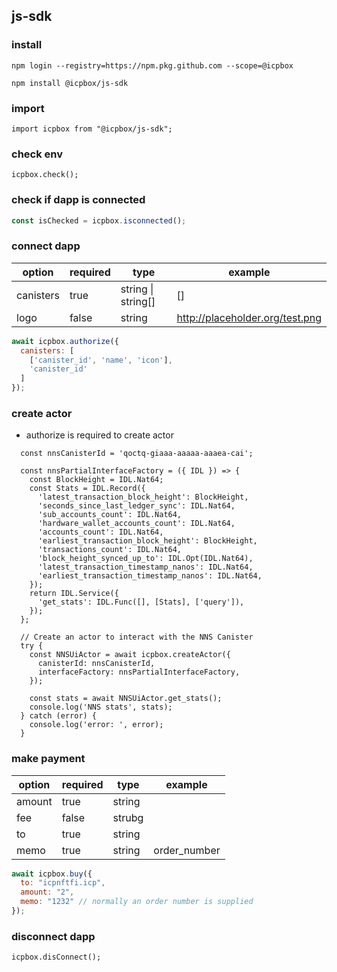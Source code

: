## js-sdk


### install

```
npm login --registry=https://npm.pkg.github.com --scope=@icpbox

npm install @icpbox/js-sdk
```


### import

```
import icpbox from "@icpbox/js-sdk";
```


### check env



```
icpbox.check();
```

### check if dapp is connected

```js
const isChecked = icpbox.isconnected();
```


### connect dapp


| option    | required | type               | example                         |
| --------- | -------- | ------------------ | ------------------------------- |
| canisters | true     | string \| string[] | []                              |
| logo      | false    | string             | http://placeholder.org/test.png |

```js
await icpbox.authorize({
  canisters: [
    ['canister_id', 'name', 'icon'],
    'canister_id'
  ]
}); 
```

### create actor
- authorize is required to create actor

```
  const nnsCanisterId = 'qoctq-giaaa-aaaaa-aaaea-cai';

  const nnsPartialInterfaceFactory = ({ IDL }) => {
    const BlockHeight = IDL.Nat64;
    const Stats = IDL.Record({
      'latest_transaction_block_height': BlockHeight,
      'seconds_since_last_ledger_sync': IDL.Nat64,
      'sub_accounts_count': IDL.Nat64,
      'hardware_wallet_accounts_count': IDL.Nat64,
      'accounts_count': IDL.Nat64,
      'earliest_transaction_block_height': BlockHeight,
      'transactions_count': IDL.Nat64,
      'block_height_synced_up_to': IDL.Opt(IDL.Nat64),
      'latest_transaction_timestamp_nanos': IDL.Nat64,
      'earliest_transaction_timestamp_nanos': IDL.Nat64,
    });
    return IDL.Service({
      'get_stats': IDL.Func([], [Stats], ['query']),
    });
  };

  // Create an actor to interact with the NNS Canister
  try {
    const NNSUiActor = await icpbox.createActor({
      canisterId: nnsCanisterId,
      interfaceFactory: nnsPartialInterfaceFactory,
    });

    const stats = await NNSUiActor.get_stats();
    console.log('NNS stats', stats);
  } catch (error) {
    console.log('error: ', error);
  }
```

### make payment

| option | required | type   | example      |
| ------ | -------- | ------ | ------------ |
| amount | true     | string |              |
| fee    | false    | strubg |              |
| to     | true     | string |              |
| memo   | true     | string | order_number |

```js
await icpbox.buy({
  to: "icpnftfi.icp",
  amount: "2",
  memo: "1232" // normally an order number is supplied
});
```

### disconnect dapp

```
icpbox.disConnect();
```